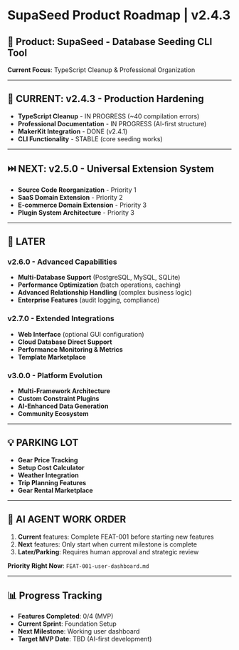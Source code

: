 # SupaSeed Product Roadmap | v2.4.3

## 🎯 Product: SupaSeed - Database Seeding CLI Tool
**Current Focus**: TypeScript Cleanup & Professional Organization

---

## 🚀 CURRENT: v2.4.3 - Production Hardening

- **TypeScript Cleanup** - IN PROGRESS (~40 compilation errors)
- **Professional Documentation** - IN PROGRESS (AI-first structure)
- **MakerKit Integration** - DONE (v2.4.1)
- **CLI Functionality** - STABLE (core seeding works)

---

## ⏭️ NEXT: v2.5.0 - Universal Extension System

- **Source Code Reorganization** - Priority 1
- **SaaS Domain Extension** - Priority 2  
- **E-commerce Domain Extension** - Priority 3
- **Plugin System Architecture** - Priority 3

---

## 🔮 LATER

### v2.6.0 - Advanced Capabilities
- **Multi-Database Support** (PostgreSQL, MySQL, SQLite)
- **Performance Optimization** (batch operations, caching)
- **Advanced Relationship Handling** (complex business logic)
- **Enterprise Features** (audit logging, compliance)

### v2.7.0 - Extended Integrations  
- **Web Interface** (optional GUI configuration)
- **Cloud Database Direct Support**
- **Performance Monitoring & Metrics**
- **Template Marketplace**

### v3.0.0 - Platform Evolution
- **Multi-Framework Architecture**
- **Custom Constraint Plugins** 
- **AI-Enhanced Data Generation**
- **Community Ecosystem**

---

## 💡 PARKING LOT
- **Gear Price Tracking**
- **Setup Cost Calculator**
- **Weather Integration**
- **Trip Planning Features**
- **Gear Rental Marketplace**

---

## 🤖 AI AGENT WORK ORDER

1. **Current** features: Complete FEAT-001 before starting new features
2. **Next** features: Only start when current milestone is complete
3. **Later/Parking**: Requires human approval and strategic review

**Priority Right Now**: `FEAT-001-user-dashboard.md`

---

## 📊 Progress Tracking

- **Features Completed**: 0/4 (MVP)
- **Current Sprint**: Foundation Setup
- **Next Milestone**: Working user dashboard
- **Target MVP Date**: TBD (AI-first development) 